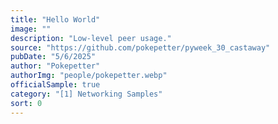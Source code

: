 ```yaml
---
title: "Hello World"
image: ""
description: "Low-level peer usage."
source: "https://github.com/pokepetter/pyweek_30_castaway"
pubDate: "5/6/2025"
author: "Pokepetter"
authorImg: "people/pokepetter.webp"
officialSample: true
category: "[1] Networking Samples"
sort: 0
---
```

